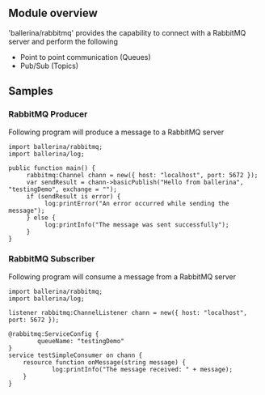 ## Module overview

'ballerina/rabbitmq' provides the capability to connect with a RabbitMQ server and perform the following

- Point to point communication (Queues)
- Pub/Sub (Topics)

## Samples

### RabbitMQ Producer

Following program will produce a message to a RabbitMQ server

```ballerina
import ballerina/rabbitmq;
import ballerina/log;

public function main() {
     rabbitmq:Channel chann = new({ host: "localhost", port: 5672 });
     var sendResult = chann->basicPublish("Hello from ballerina", "testingDemo", exchange = "");
     if (sendResult is error) {
          log:printError("An error occurred while sending the message");
     } else {
          log:printInfo("The message was sent successfully");
     }
}
```
### RabbitMQ Subscriber

Following program will consume a message from a RabbitMQ server

```ballerina
import ballerina/rabbitmq;
import ballerina/log;

listener rabbitmq:ChannelListener chann = new({ host: "localhost", port: 5672 });

@rabbitmq:ServiceConfig {
        queueName: "testingDemo"
}
service testSimpleConsumer on chann {
    resource function onMessage(string message) {
            log:printInfo("The message received: " + message);
    }
}
```